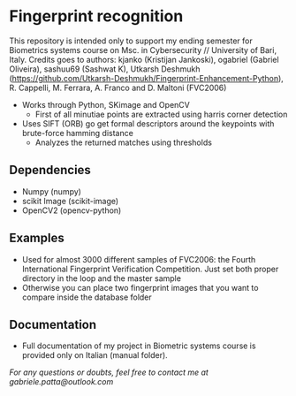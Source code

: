 # Fingerprint recognition

This repository is intended only to support my ending semester for Biometrics systems course on Msc. in Cybersecurity // University of Bari, Italy. 
Credits goes to authors: kjanko (Kristijan Jankoski), ogabriel (Gabriel Oliveira), sashuu69 (Sashwat K), Utkarsh Deshmukh (https://github.com/Utkarsh-Deshmukh/Fingerprint-Enhancement-Python), R. Cappelli, M. Ferrara, A. Franco and D. Maltoni (FVC2006)  

* Works through Python, SKimage and OpenCV
    * First of all minutiae points are extracted using harris corner detection
* Uses SIFT (ORB) go get formal descriptors around the keypoints with brute-force hamming distance
    * Analyzes the returned matches using thresholds

## Dependencies

* Numpy (numpy)
* scikit Image (scikit-image)
* OpenCV2 (opencv-python)

## Examples

* Used for almost 3000 different samples of FVC2006: the Fourth International Fingerprint Verification Competition. Just set both proper directory in the loop and the master sample
* Otherwise you can place two fingerprint images that you want to compare inside the database folder

## Documentation

* Full documentation of my project in Biometric systems course is provided only on Italian (manual folder).

_For any questions or doubts, feel free to contact me at gabriele.patta@outlook.com_